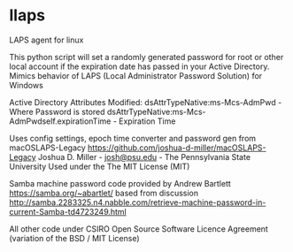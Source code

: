# llaps

LAPS agent for linux

This python script will set a randomly generated password for
root or other local account if the expiration date has passed
in your Active Directory. Mimics behavior of LAPS
(Local Administrator Password Solution) for Windows

Active Directory Attributes Modified:
  dsAttrTypeNative:ms-Mcs-AdmPwd - Where Password is stored
  dsAttrTypeNative:ms-Mcs-AdmPwdself.expirationTime - Expiration Time

Uses config settings, epoch time converter and password gen from macOSLAPS-Legacy https://github.com/joshua-d-miller/macOSLAPS-Legacy
Joshua D. Miller - josh@psu.edu - The Pennsylvania State University
Used under the The MIT License (MIT)

Samba machine password code provided by Andrew Bartlett https://samba.org/~abartlet/
based from discussion http://samba.2283325.n4.nabble.com/retrieve-machine-password-in-current-Samba-td4723249.html

All other code under CSIRO Open Source Software Licence Agreement (variation of the BSD / MIT License)
